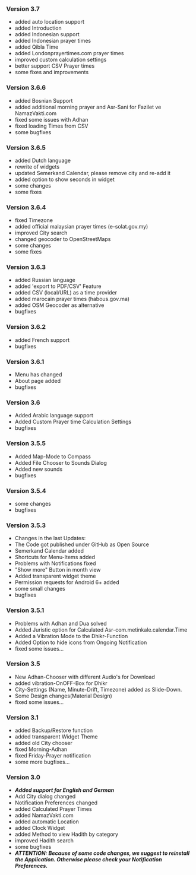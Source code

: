 ### Version 3.7
- added auto location support
- added Introduction
- added Indonesian support
- added Indonesian prayer times
- added Qibla Time
- added Londonprayertimes.com prayer times
- improved custom calculation settings
- better support CSV Prayer times
- some fixes and improvements

### Version 3.6.6
- added Bosnian Support
- added additional morning prayer and Asr-Sani for Fazilet ve NamazVakti.com
- fixed some issues with Adhan
- fixed loading Times from CSV
- some bugfixes


### Version 3.6.5
- added Dutch language
- rewrite of widgets
- updated Semerkand Calendar, please remove city and re-add it
- added option to show seconds in widget
- some changes
- some fixes


### Version 3.6.4
- fixed Timezone
- added official malaysian prayer times (e-solat.gov.my)
- improved City search
- changed geocoder to OpenStreetMaps
- some changes
- some fixes

### Version 3.6.3
- added Russian language
- added 'export to PDF/CSV' Feature
- added CSV (local/URL) as a time provider
- added marocain prayer times (habous.gov.ma)
- added OSM Geocoder as alternative
- bugfixes


### Version 3.6.2
- added French support
- bugfixes


### Version 3.6.1
- Menu has changed
- About page added
- bugfixes


### Version 3.6
- Added Arabic language support
- Added Custom Prayer time Calculation Settings
- bugfixes


### Version 3.5.5
- Added Map-Mode to Compass
- Added File Chooser to Sounds Dialog
- Added new sounds
- bugfixes



### Version 3.5.4
- some changes
- bugfixes


### Version 3.5.3
- Changes in the last Updates:
- The Code got published under GitHub as Open Source
- Semerkand Calendar added
- Shortcuts for Menu-Items added
- Problems with Notifications fixed
- "Show more" Button in month view
- Added transparent widget theme
- Permission requests for Android 6+ added
- some small changes
- bugfixes


### Version 3.5.1
- Problems with Adhan and Dua solved
- Added Juristic option for Calculated Asr-com.metinkale.calendar.Time
- Added a Vibration Mode to the Dhikr-Function
- Added Option to hide icons from Ongoing Notification
- fixed some issues...


### Version 3.5
- New Adhan-Chooser with different Audio's for Download
- added vibration-OnOFF-Box for Dhikr
- City-Settings (Name, Minute-Drift, Timezone) added as Slide-Down.
- Some Design changes(Material Design)
- fixed some issues...


### Version 3.1
- added Backup/Restore function
- added transparent Widget Theme
- added old City chooser
- fixed Morning-Adhan
- fixed Friday-Prayer notification
- some more bugfixes...



### Version 3.0
- ___Added support for English and German___
- Add City dialog changed
- Notification Preferences changed
- added Calculated Prayer Times
- added NamazVakti.com
- added automatic Location
- added Clock Widget
- added Method to view Hadith by category
- improved Hadith search
- some bugfixes
- ___ATTENTION: Because of some code changes, we suggest to reinstall the Application.
        Otherwise please check your Notification Preferences.___